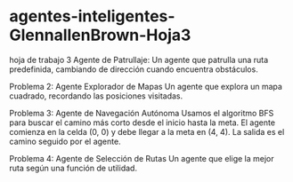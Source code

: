 # agentes-inteligentes-GlennallenBrown-Hoja3
hoja de trabajo 3
Agente de Patrullaje:
Un agente que patrulla una ruta predefinida, cambiando de dirección cuando encuentra obstáculos.

Problema 2: Agente Explorador de Mapas
Un agente que explora un mapa cuadrado, recordando las posiciones visitadas.

Problema 3: Agente de Navegación Autónoma
Usamos el algoritmo BFS para buscar el camino más corto desde el inicio hasta la meta.
El agente comienza en la celda (0, 0) y debe llegar a la meta en (4, 4).
La salida es el camino seguido por el agente.

Problema 4: Agente de Selección de Rutas
Un agente que elige la mejor ruta según una función de utilidad.